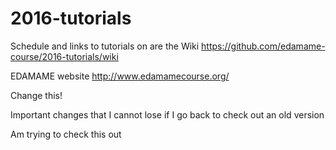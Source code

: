 # 2016-tutorials

Schedule and links to tutorials on are the Wiki
https://github.com/edamame-course/2016-tutorials/wiki

EDAMAME website
http://www.edamamecourse.org/

Change this!

Important changes that I cannot lose if I go back to check out an old version

Am trying to check this out
